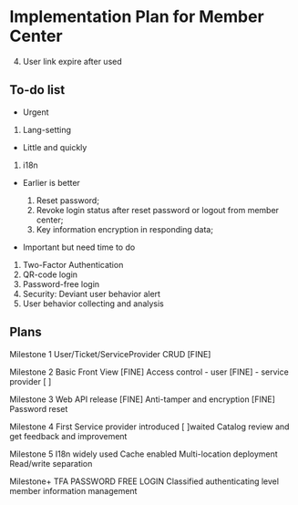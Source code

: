 # Implementation Plan for Member Center

4. User link expire after used
## To-do list
* Urgent
1. Lang-setting

* Little and quickly
1. i18n

* Earlier is better
  1. Reset password;
  2. Revoke login status after reset password or logout from member center;
  4. Key information encryption in responding data;

* Important but need time to do 
1. Two-Factor Authentication
2. QR-code login
3. Password-free login
4. Security: Deviant user behavior alert
5. User behavior collecting and analysis


## Plans

Milestone 1
User/Ticket/ServiceProvider CRUD [FINE]

Milestone 2
Basic Front View  [FINE]
Access control
    - user  [FINE]
    - service provider [  ]
    
   
Milestone 3
Web API release [FINE]
Anti-tamper and encryption [FINE]
Password reset

Milestone 4
First Service provider introduced [  ]waited
Catalog review and get feedback and improvement

Milestone 5
I18n widely used
Cache enabled
Multi-location deployment
Read/write separation

Milestone+
TFA
PASSWORD FREE LOGIN
Classified authenticating level
member information management





